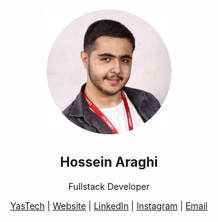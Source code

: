 

<div align="center">
<img src="./prf.png" width="200px" alt="Hossein Araghi"> 

## Hossein Araghi 
Fullstack Developer

[YasTech](https://github.com/YasTechOrg) | [Website](https://hossara.com) |
[LinkedIn](https://linkedin.com/in/hossara) | [Instagram](https://instagram.com/hossara.dev) |
[Email](mailto:hoseinaraghi84@gmail.com)
</div>
